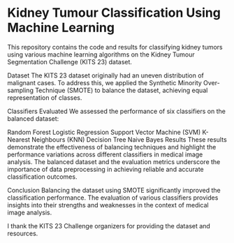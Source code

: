 # Kidney Tumour Classification Using Machine Learning

This repository contains the code and results for classifying kidney tumors using various machine learning algorithms on the Kidney Tumour Segmentation Challenge (KITS 23) dataset.

Dataset
The KITS 23 dataset originally had an uneven distribution of malignant cases. To address this, we applied the Synthetic Minority Over-sampling Technique (SMOTE) to balance the dataset, achieving equal representation of classes.

Classifiers Evaluated
We assessed the performance of six classifiers on the balanced dataset:

Random Forest
Logistic Regression
Support Vector Machine (SVM)
K-Nearest Neighbours (KNN)
Decision Tree
Naive Bayes
Results
These results demonstrate the effectiveness of balancing techniques and highlight the performance variations across different classifiers in medical image analysis. The balanced dataset and the evaluation metrics underscore the importance of data preprocessing in achieving reliable and accurate classification outcomes.

Conclusion
Balancing the dataset using SMOTE significantly improved the classification performance. The evaluation of various classifiers provides insights into their strengths and weaknesses in the context of medical image analysis.

I thank the KITS 23 Challenge organizers for providing the dataset and resources.

